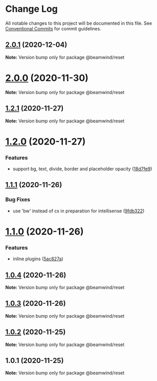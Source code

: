 # Change Log

All notable changes to this project will be documented in this file.
See [Conventional Commits](https://conventionalcommits.org) for commit guidelines.

## [2.0.1](https://github.com/kenoxa/beamwind/compare/@beamwind/reset@2.0.0...@beamwind/reset@2.0.1) (2020-12-04)

**Note:** Version bump only for package @beamwind/reset

# [2.0.0](https://github.com/kenoxa/beamwind/compare/@beamwind/reset@1.2.1...@beamwind/reset@2.0.0) (2020-11-30)

**Note:** Version bump only for package @beamwind/reset

## [1.2.1](https://github.com/kenoxa/beamwind/compare/@beamwind/reset@1.2.0...@beamwind/reset@1.2.1) (2020-11-27)

**Note:** Version bump only for package @beamwind/reset

# [1.2.0](https://github.com/kenoxa/beamwind/compare/@beamwind/reset@1.1.1...@beamwind/reset@1.2.0) (2020-11-27)

### Features

- support bg, text, divide, border and placeholder opacity ([18d7fe9](https://github.com/kenoxa/beamwind/commit/18d7fe9c0c3bb319bee75f11a1f96954ff9e0eb9))

## [1.1.1](https://github.com/kenoxa/beamwind/compare/@beamwind/reset@1.1.0...@beamwind/reset@1.1.1) (2020-11-26)

### Bug Fixes

- use 'bw' instead of cx in preparation for intellisense ([9fdb322](https://github.com/kenoxa/beamwind/commit/9fdb3226262609d5d732c1fa2f72d0796c6a8250))

# [1.1.0](https://github.com/kenoxa/beamwind/compare/@beamwind/reset@1.0.4...@beamwind/reset@1.1.0) (2020-11-26)

### Features

- inline plugins ([5ac827a](https://github.com/kenoxa/beamwind/commit/5ac827a30007854b47f03739676d1827144ce9c3))

## [1.0.4](https://github.com/kenoxa/beamwind/compare/@beamwind/reset@1.0.3...@beamwind/reset@1.0.4) (2020-11-26)

**Note:** Version bump only for package @beamwind/reset

## [1.0.3](https://github.com/kenoxa/beamwind/compare/@beamwind/reset@1.0.2...@beamwind/reset@1.0.3) (2020-11-26)

**Note:** Version bump only for package @beamwind/reset

## [1.0.2](https://github.com/kenoxa/beamwind/compare/@beamwind/reset@1.0.1...@beamwind/reset@1.0.2) (2020-11-25)

**Note:** Version bump only for package @beamwind/reset

## 1.0.1 (2020-11-25)

**Note:** Version bump only for package @beamwind/reset
